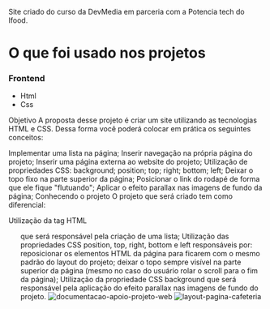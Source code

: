 Site criado do curso da DevMedia em parceria com a Potencia tech do Ifood.

# O que foi usado nos projetos

### Frontend
  - Html
  - Css

Objetivo
A proposta desse projeto é criar um site utilizando as tecnologias HTML e CSS. Dessa forma você poderá colocar em prática os seguintes conceitos:

Implementar uma lista na página;
Inserir navegação na própria página do projeto;
Inserir uma página externa ao website do projeto;
Utilização de propriedades CSS:
background;
position;
top;
right;
bottom;
left;
Deixar o topo fixo na parte superior da página;
Posicionar o link do rodapé de forma que ele fique "flutuando";
Aplicar o efeito parallax nas imagens de fundo da página;
Conhecendo o projeto
O projeto que será criado tem como diferencial:

Utilização da tag HTML <ul> que será responsável pela criação de uma lista;
Utilização das propriedades CSS position, top, right, bottom e left responsáveis por:
reposicionar os elementos HTML da página para ficarem com o mesmo padrão do layout do projeto;
deixar o topo sempre visível na parte superior da página (mesmo no caso do usuário rolar o scroll para o fim da página);
Utilização da propriedade CSS background que será responsável pela aplicação do efeito parallax nas imagens de fundo do projeto.
![documentacao-apoio-projeto-web](https://github.com/LeOzInNDF/cafeteria/assets/112107085/a93d3d37-2c16-4e11-bd9d-f0b72f07f5c4)
![layout-pagina-cafeteria](https://github.com/LeOzInNDF/cafeteria/assets/112107085/d0c568d3-d4f2-4c34-bafe-9dc496024536)

